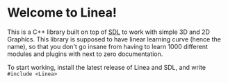# **Welcome to Linea!**

This is a C++ library built on top of [SDL](https://github.com/libsdl-org/SDL) to work with simple 3D and 2D Graphics.
This library is supposed to have linear learning curve (hence the name), so that you don't go insane from having to learn 1000 different modules and plugins with next to zero documentation.

To start working, install the latest release of Linea and SDL, and write `#include <Linea>`